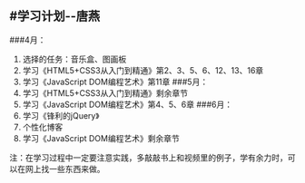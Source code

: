 #学习计划--唐燕
---
###4月：
1. 选择的任务：音乐盒、图画板
2. 学习《HTML5+CSS3从入门到精通》第2、3、5、6、12、13、16章
3. 学习《JavaScript DOM编程艺术》第11章
###5月：
1. 学习《HTML5+CSS3从入门到精通》剩余章节
2. 学习《JavaScript DOM编程艺术》第4、5、6章
###6月：
1. 学习《锋利的jQuery》
2. 个性化博客
3. 学习《JavaScript DOM编程艺术》剩余章节

注：在学习过程中一定要注意实践，多敲敲书上和视频里的例子，学有余力时，可以在网上找一些东西来做。